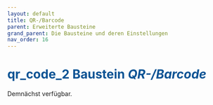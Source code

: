```yaml
---
layout: default
title: QR-/Barcode
parent: Erweiterte Bausteine
grand_parent: Die Bausteine und deren Einstellungen
nav_order: 16
---
```


# <span style="color:#0b5394"><span class="material-icons">qr_code_2</span> **Baustein *QR-/Barcode***</span>

Demnächst verfügbar.